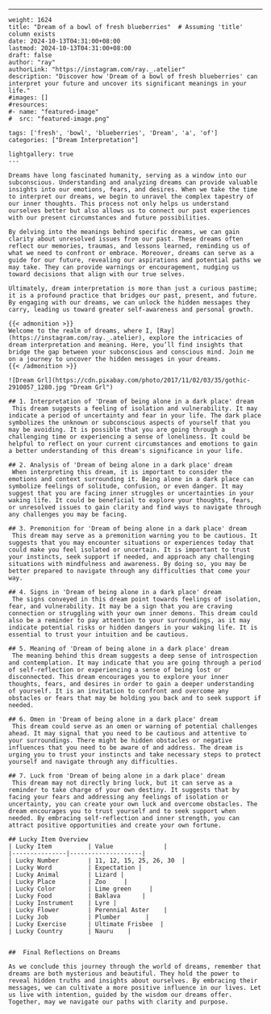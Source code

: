 ---
    weight: 1624
    title: "Dream of a bowl of fresh blueberries"  # Assuming 'title' column exists
    date: 2024-10-13T04:31:00+08:00
    lastmod: 2024-10-13T04:31:00+08:00
    draft: false
    author: "ray"
    authorLink: "https://instagram.com/ray._.atelier"
    description: "Discover how 'Dream of a bowl of fresh blueberries' can interpret your future and uncover its significant meanings in your life."
    #images: []
    #resources:
    #- name: "featured-image"
    #  src: "featured-image.png"
    
    tags: ['fresh', 'bowl', 'blueberries', 'Dream', 'a', 'of']
    categories: ["Dream Interpretation"]
    
    lightgallery: true
    ---
    
    Dreams have long fascinated humanity, serving as a window into our subconscious. Understanding and analyzing dreams can provide valuable insights into our emotions, fears, and desires. When we take the time to interpret our dreams, we begin to unravel the complex tapestry of our inner thoughts. This process not only helps us understand ourselves better but also allows us to connect our past experiences with our present circumstances and future possibilities.
    
    By delving into the meanings behind specific dreams, we can gain clarity about unresolved issues from our past. These dreams often reflect our memories, traumas, and lessons learned, reminding us of what we need to confront or embrace. Moreover, dreams can serve as a guide for our future, revealing our aspirations and potential paths we may take. They can provide warnings or encouragement, nudging us toward decisions that align with our true selves.
    
    Ultimately, dream interpretation is more than just a curious pastime; it is a profound practice that bridges our past, present, and future. By engaging with our dreams, we can unlock the hidden messages they carry, leading us toward greater self-awareness and personal growth.
    
    {{< admonition >}}
    Welcome to the realm of dreams, where I, [Ray](https://instagram.com/ray._.atelier), explore the intricacies of dream interpretation and meaning. Here, you’ll find insights that bridge the gap between your subconscious and conscious mind. Join me on a journey to uncover the hidden messages in your dreams.
    {{< /admonition >}}
    
    ![Dream Grl](https://cdn.pixabay.com/photo/2017/11/02/03/35/gothic-2910057_1280.jpg "Dream Grl")
    
    ## 1. Interpretation of 'Dream of being alone in a dark place' dream
     This dream suggests a feeling of isolation and vulnerability. It may indicate a period of uncertainty and fear in your life. The dark place symbolizes the unknown or subconscious aspects of yourself that you may be avoiding. It is possible that you are going through a challenging time or experiencing a sense of loneliness. It could be helpful to reflect on your current circumstances and emotions to gain a better understanding of this dream's significance in your life.
    
    ## 2. Analysis of 'Dream of being alone in a dark place' dream
     When interpreting this dream, it is important to consider the emotions and context surrounding it. Being alone in a dark place can symbolize feelings of solitude, confusion, or even danger. It may suggest that you are facing inner struggles or uncertainties in your waking life. It could be beneficial to explore your thoughts, fears, or unresolved issues to gain clarity and find ways to navigate through any challenges you may be facing.
    
    ## 3. Premonition for 'Dream of being alone in a dark place' dream
     This dream may serve as a premonition warning you to be cautious. It suggests that you may encounter situations or experiences today that could make you feel isolated or uncertain. It is important to trust your instincts, seek support if needed, and approach any challenging situations with mindfulness and awareness. By doing so, you may be better prepared to navigate through any difficulties that come your way.
    
    ## 4. Signs in 'Dream of being alone in a dark place' dream
     The signs conveyed in this dream point towards feelings of isolation, fear, and vulnerability. It may be a sign that you are craving connection or struggling with your own inner demons. This dream could also be a reminder to pay attention to your surroundings, as it may indicate potential risks or hidden dangers in your waking life. It is essential to trust your intuition and be cautious.
    
    ## 5. Meaning of 'Dream of being alone in a dark place' dream
     The meaning behind this dream suggests a deep sense of introspection and contemplation. It may indicate that you are going through a period of self-reflection or experiencing a sense of being lost or disconnected. This dream encourages you to explore your inner thoughts, fears, and desires in order to gain a deeper understanding of yourself. It is an invitation to confront and overcome any obstacles or fears that may be holding you back and to seek support if needed.
    
    ## 6. Omen in 'Dream of being alone in a dark place' dream
     This dream could serve as an omen or warning of potential challenges ahead. It may signal that you need to be cautious and attentive to your surroundings. There might be hidden obstacles or negative influences that you need to be aware of and address. The dream is urging you to trust your instincts and take necessary steps to protect yourself and navigate through any difficulties.
    
    ## 7. Luck from 'Dream of being alone in a dark place' dream
     This dream may not directly bring luck, but it can serve as a reminder to take charge of your own destiny. It suggests that by facing your fears and addressing any feelings of isolation or uncertainty, you can create your own luck and overcome obstacles. The dream encourages you to trust yourself and to seek support when needed. By embracing self-reflection and inner strength, you can attract positive opportunities and create your own fortune.
    
    ## Lucky Item Overview
    | Lucky Item          | Value              |
    |---------------|--------------------|
    | Lucky Number        | 11, 12, 15, 25, 26, 30  |
    | Lucky Word          | Expectation |
    | Lucky Animal        | Lizard |
    | Lucky Place         | Zoo     |
    | Lucky Color         | Lime green     |
    | Lucky Food          | Baklava      |
    | Lucky Instrument    | Lyre |
    | Lucky Flower        | Perennial Aster    |
    | Lucky Job           | Plumber       |
    | Lucky Exercise      | Ultimate Frisbee  |
    | Lucky Country       | Nauru    |
    
    
    ##  Final Reflections on Dreams
    
    As we conclude this journey through the world of dreams, remember that dreams are both mysterious and beautiful. They hold the power to reveal hidden truths and insights about ourselves. By embracing their messages, we can cultivate a more positive influence in our lives. Let us live with intention, guided by the wisdom our dreams offer. Together, may we navigate our paths with clarity and purpose.
    